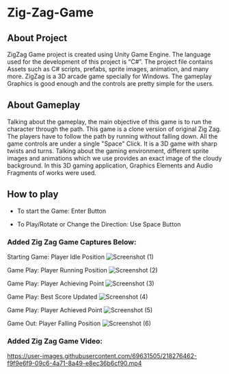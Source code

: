 # Zig-Zag-Game

## About Project
ZigZag Game project is created using Unity Game Engine. The language used for the development of this project is “C#”. The project file contains Assets such as C# scripts, prefabs, sprite images, animation, and many more. ZigZag is a 3D arcade game specially for Windows. The gameplay Graphics is good enough and the controls are pretty simple for the users.

## About Gameplay
Talking about the gameplay, the main objective of this game is to run the character through the path. This game is a clone version of original Zig Zag. The players have to follow the path by running without falling down. All the game controls are under a single "Space" Click. It is a 3D game with sharp twists and turns. Talking about the gaming environment, different sprite images and animations which we use provides an exact image of the cloudy background. In this 3D gaming application, Graphics Elements and Audio Fragments of works were used.

## How to play
- To start the Game: Enter Button

- To Play/Rotate or Change the Direction: Use Space Button

### Added Zig Zag Game Captures Below:

Starting Game: Player Idle Position
![Screenshot (1)](https://user-images.githubusercontent.com/69631505/218275330-0d954edf-af85-404c-b6bc-bf5de6cc71c1.png)

Game Play: Player Running Position
![Screenshot (2)](https://user-images.githubusercontent.com/69631505/218275333-6f9d8c56-51cd-47e7-a8a8-98109e919929.png)

Game Play: Player Achieving Point
![Screenshot (3)](https://user-images.githubusercontent.com/69631505/218275335-651eb9b4-85f5-475c-98b0-ac534b7ac05d.png)

Game Play: Best Score Updated
![Screenshot (4)](https://user-images.githubusercontent.com/69631505/218275339-d95932e4-67d1-4559-b7b5-3b71e2295f82.png)

Game Play: Player Achieved Point
![Screenshot (5)](https://user-images.githubusercontent.com/69631505/218275472-b4c4e76f-4e2c-4fc2-93c3-d8bac9e46c53.png)

Game Out: Player Falling Position
![Screenshot (6)](https://user-images.githubusercontent.com/69631505/218275478-6c0afeae-f479-4c8c-9734-14b66bf1d6b3.png)


### Added Zig Zag Game Video:

https://user-images.githubusercontent.com/69631505/218276462-f9f9e6f9-09c6-4a71-8a49-e8ec36b6cf90.mp4
